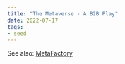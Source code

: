 ```yaml
---
title: "The Metaverse - A B2B Play"
date: 2022-07-17
tags:
- seed
---
```

See also: [MetaFactory](/notes/MetaFactory.md)